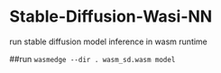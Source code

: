 # Stable-Diffusion-Wasi-NN
run stable diffusion model inference in wasm runtime 

##run
`wasmedge --dir . wasm_sd.wasm model`

